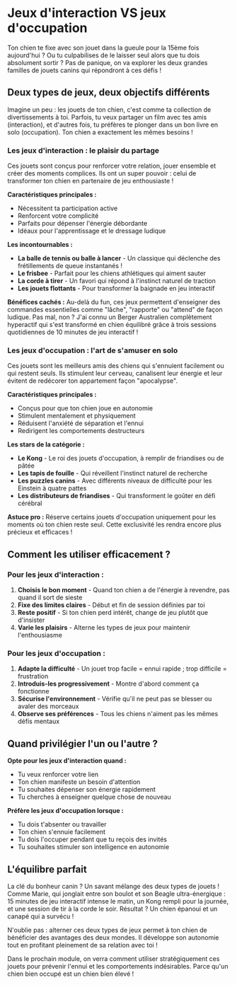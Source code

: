 # Jeux d'interaction VS jeux d'occupation

Ton chien te fixe avec son jouet dans la gueule pour la 15ème fois aujourd'hui ? Ou tu culpabilises de le laisser seul alors que tu dois absolument sortir ? Pas de panique, on va explorer les deux grandes familles de jouets canins qui répondront à ces défis !

## Deux types de jeux, deux objectifs différents

Imagine un peu : les jouets de ton chien, c'est comme ta collection de divertissements à toi. Parfois, tu veux partager un film avec tes amis (interaction), et d'autres fois, tu préfères te plonger dans un bon livre en solo (occupation). Ton chien a exactement les mêmes besoins !

### Les jeux d'interaction : le plaisir du partage

Ces jouets sont conçus pour renforcer votre relation, jouer ensemble et créer des moments complices. Ils ont un super pouvoir : celui de transformer ton chien en partenaire de jeu enthousiaste !

**Caractéristiques principales :**
- Nécessitent ta participation active
- Renforcent votre complicité
- Parfaits pour dépenser l'énergie débordante
- Idéaux pour l'apprentissage et le dressage ludique

**Les incontournables :**
- **La balle de tennis ou balle à lancer** - Un classique qui déclenche des frétillements de queue instantanés !
- **Le frisbee** - Parfait pour les chiens athlétiques qui aiment sauter
- **La corde à tirer** - Un favori qui répond à l'instinct naturel de traction
- **Les jouets flottants** - Pour transformer la baignade en jeu interactif

**Bénéfices cachés :**
Au-delà du fun, ces jeux permettent d'enseigner des commandes essentielles comme "lâche", "rapporte" ou "attend" de façon ludique. Pas mal, non ? J'ai connu un Berger Australien complètement hyperactif qui s'est transformé en chien équilibré grâce à trois sessions quotidiennes de 10 minutes de jeu interactif !

### Les jeux d'occupation : l'art de s'amuser en solo

Ces jouets sont les meilleurs amis des chiens qui s'ennuient facilement ou qui restent seuls. Ils stimulent leur cerveau, canalisent leur énergie et leur évitent de redécorer ton appartement façon "apocalypse".

**Caractéristiques principales :**
- Conçus pour que ton chien joue en autonomie
- Stimulent mentalement et physiquement
- Réduisent l'anxiété de séparation et l'ennui
- Redirigent les comportements destructeurs

**Les stars de la catégorie :**
- **Le Kong** - Le roi des jouets d'occupation, à remplir de friandises ou de pâtée
- **Les tapis de fouille** - Qui réveillent l'instinct naturel de recherche
- **Les puzzles canins** - Avec différents niveaux de difficulté pour les Einstein à quatre pattes
- **Les distributeurs de friandises** - Qui transforment le goûter en défi cérébral

**Astuce pro :** Réserve certains jouets d'occupation uniquement pour les moments où ton chien reste seul. Cette exclusivité les rendra encore plus précieux et efficaces !

## Comment les utiliser efficacement ?

### Pour les jeux d'interaction :
1. **Choisis le bon moment** - Quand ton chien a de l'énergie à revendre, pas quand il sort de sieste
2. **Fixe des limites claires** - Début et fin de session définies par toi
3. **Reste positif** - Si ton chien perd intérêt, change de jeu plutôt que d'insister
4. **Varie les plaisirs** - Alterne les types de jeux pour maintenir l'enthousiasme

### Pour les jeux d'occupation :
1. **Adapte la difficulté** - Un jouet trop facile = ennui rapide ; trop difficile = frustration
2. **Introduis-les progressivement** - Montre d'abord comment ça fonctionne
3. **Sécurise l'environnement** - Vérifie qu'il ne peut pas se blesser ou avaler des morceaux
4. **Observe ses préférences** - Tous les chiens n'aiment pas les mêmes défis mentaux

## Quand privilégier l'un ou l'autre ?

**Opte pour les jeux d'interaction quand :**
- Tu veux renforcer votre lien
- Ton chien manifeste un besoin d'attention
- Tu souhaites dépenser son énergie rapidement
- Tu cherches à enseigner quelque chose de nouveau

**Préfère les jeux d'occupation lorsque :**
- Tu dois t'absenter ou travailler
- Ton chien s'ennuie facilement
- Tu dois l'occuper pendant que tu reçois des invités
- Tu souhaites stimuler son intelligence en autonomie

## L'équilibre parfait

La clé du bonheur canin ? Un savant mélange des deux types de jouets ! Comme Marie, qui jonglait entre son boulot et son Beagle ultra-énergique : 15 minutes de jeu interactif intense le matin, un Kong rempli pour la journée, et une session de tir à la corde le soir. Résultat ? Un chien épanoui et un canapé qui a survécu !

N'oublie pas : alterner ces deux types de jeux permet à ton chien de bénéficier des avantages des deux mondes. Il développe son autonomie tout en profitant pleinement de sa relation avec toi !

Dans le prochain module, on verra comment utiliser stratégiquement ces jouets pour prévenir l'ennui et les comportements indésirables. Parce qu'un chien bien occupé est un chien bien élevé ! 